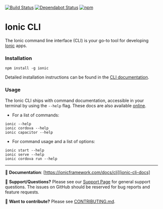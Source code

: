 [![Build Status][circle-badge]][circle-badge-url]
[![Dependabot Status](https://api.dependabot.com/badges/status?host=github&repo=ionic-team/ionic-cli)](https://dependabot.com)
[![npm][npm-badge]][npm-badge-url]

# Ionic CLI

The Ionic command line interface (CLI) is your go-to tool for developing [Ionic][ionic-homepage] apps.

### Installation

```
npm install -g ionic
```

Detailed installation instructions can be found in the [CLI documentation](https://ionicframework.com/docs/installation/cli).

### Usage

The Ionic CLI ships with command documentation, accessible in your terminal by using the `--help` flag. These docs are also available [online][ionic-cli-docs].

* For a list of commands:

```
ionic --help
ionic cordova --help
ionic capacitor --help
```

* For command usage and a list of options:

```
ionic start --help
ionic serve --help
ionic cordova run --help
```

---

:book: **Documentation**: [https://ionicframework.com/docs/cli][ionic-cli-docs]

:mega: **Support/Questions?** Please see our [Support Page][ionic-support] for general support questions. The issues on GitHub should be reserved for bug reports and feature requests.

:sparkling_heart: **Want to contribute?** Please see [CONTRIBUTING.md](https://github.com/ionic-team/ionic-cli/blob/develop/CONTRIBUTING.md). 

[ionic-homepage]: https://ionicframework.com
[ionic-cli-docs]: https://ionicframework.com/docs/cli
[ionic-support]: https://ionicframework.com/support

[circle-badge]: https://circleci.com/gh/ionic-team/ionic-cli.svg?style=shield
[circle-badge-url]: https://circleci.com/gh/ionic-team/ionic-cli
[npm-badge]: https://img.shields.io/npm/v/ionic.svg
[npm-badge-url]: https://www.npmjs.com/package/ionic
